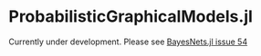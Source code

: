 # ProbabilisticGraphicalModels.jl

Currently under development. Please see [BayesNets.jl issue 54](https://github.com/sisl/BayesNets.jl/issues/54)
